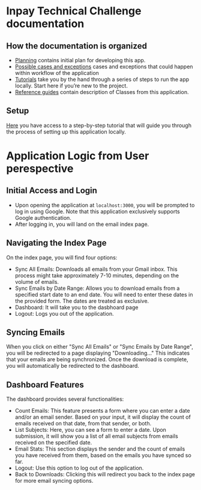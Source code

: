 <!--
# @title Inpay Technical Challenge
-->
# Inpay Technical Challenge documentation

## How the documentation is organized

* [Planning](docs/planning/README.md) contains initial plan for developing this app.
* [Possible cases and exceptions](docs/scenarios/README.md) cases and exceptions that could happen within workflow of the application
* [Tutorials](docs/tutorials/README.md) take you by the hand through a series of steps to run the app locally. Start here if you’re new to the project.
* [Reference guides](docs/references/README.md) contain description of Classes from this application.


## Setup 

[Here](docs/tutorials/README.md) you have access to a step-by-step tutorial that will guide you through the process of setting up this application locally.

# Application Logic from User perespective

## Initial Access and Login
- Upon opening the application at `localhost:3000`, you will be prompted to log in using Google. Note that this application exclusively supports Google authentication.
- After logging in, you will land on the email index page.
## Navigating the Index Page
On the index page, you will find four options:

- Sync All Emails: Downloads all emails from your Gmail inbox. This process might take approximately 7-10 minutes, depending on the volume of emails.
- Sync Emails by Date Range: Allows you to download emails from a specified start date to an end date. You will need to enter these dates in the provided form. The dates are treated as exclusive.
- Dashboard: It will take you to the dasbhoard page
- Logout: Logs you out of the application.

## Syncing Emails
When you click on either "Sync All Emails" or "Sync Emails by Date Range", you will be redirected to a page displaying "Downloading..." This indicates that your emails are being synchronized.
Once the download is complete, you will automatically be redirected to the dashboard.
## Dashboard Features
The dashboard provides several functionalities:

- Count Emails: This feature presents a form where you can enter a date and/or an email sender. Based on your input, it will display the count of emails received on that date, from that sender, or both.
- List Subjects: Here, you can see a form to enter a date. Upon submission, it will show you a list of all email subjects from emails received on the specified date.
- Email Stats: This section displays the sender and the count of emails you have received from them, based on the emails you have synced so far.
- Logout: Use this option to log out of the application.
- Back to Downloads: Clicking this will redirect you back to the index page for more email syncing options.
